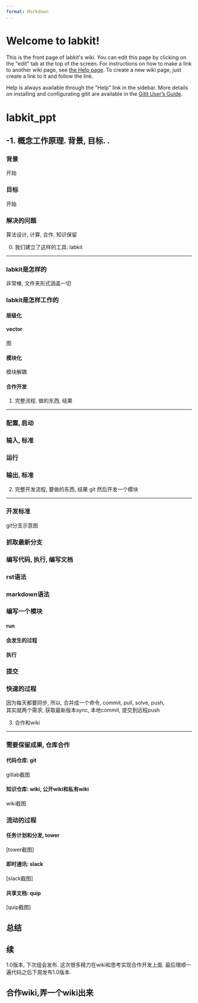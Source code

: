 ```yaml
---
format: Markdown
...
```


# Welcome to labkit!

This is the front page of labkit's wiki.  You can edit this
page by clicking on the "edit" tab at the top of the screen.
For instructions on how to make a link to another wiki page, see [the
Help page](Help#wiki-links). To create a new wiki page, just create a
link to it and follow the link.

Help is always available through the "Help" link in the sidebar.
More details on installing and configurating gitit are available
in the [Gitit User’s Guide]().


labkit\_ppt
===========

-1. 概念工作原理. 背景, 目标. .
-------------------------------

### 背景

开始

### 目标

开始

### 解决的问题

算法设计, 计算, 合作, 知识保留

0. 我们建立了这样的工具: labkit
-------------------------------

### labkit是怎样的

非常棒, 文件夹形式涵盖一切

### labkit是怎样工作的

#### 层级化

#### vector

图

#### 模块化

模块解耦

#### 合作开发

1. 完整流程. 做的东西, 结果
---------------------------

### 配置, 启动

### 输入, 标准

### 运行

### 输出, 标准

2. 完整开发流程, 要做的东西, 结果 git 然后开发一个模块
------------------------------------------------------

### 开发标准

git分支示意图

### 抓取最新分支

### 编写代码, 执行, 编写文档

### rst语法

### markdown语法

### 编写一个模块

#### run

#### 会发生的过程

#### 执行

### 提交

### 快速的过程

因为每天都要同步, 所以, 合并成一个命令, commit, pull, solve, push,\
其实就两个需求, 获取最新版本sync, 本地commit, 提交到远程push

3. 合作和wiki
-------------

### 需要保留成果, 仓库合作

#### 代码仓库: git

gitlab截图

#### 知识仓库: wiki, 公开wiki和私有wiki

wiki截图

### 流动的过程

#### 任务计划和分发, tower

\[tower截图\]

#### 即时通讯: slack

\[slack截图\]

#### 共享文档: quip

\[quip截图\]

总结
----

续
--

1.0版本, 下次组会发布. 这次很多精力在wiki和思考实现合作开发上面.
最后理顺一遍代码之后下周发布1.0版本.

合作wiki,弄一个wiki出来
-----------------------


